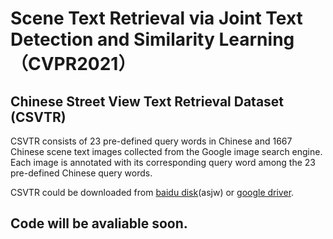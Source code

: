 # Scene Text Retrieval via Joint Text Detection and Similarity Learning （CVPR2021）

## Chinese Street View Text Retrieval Dataset (CSVTR)

CSVTR consists of 23 pre-defined query words in Chinese and 1667 Chinese scene text images collected from the Google image search engine. Each image is annotated with its corresponding query word among the 23 pre-defined Chinese query words. 

CSVTR could be downloaded from [baidu disk](https://pan.baidu.com/s/1CqKZ7zZL5U9uSsyBw0l3ag)(asjw) or [google driver](https://drive.google.com/file/d/1aC7_a3_2k7skeTT3EeM54UO76jpx9Pm4/view?usp=sharing).

## Code will be avaliable soon.
